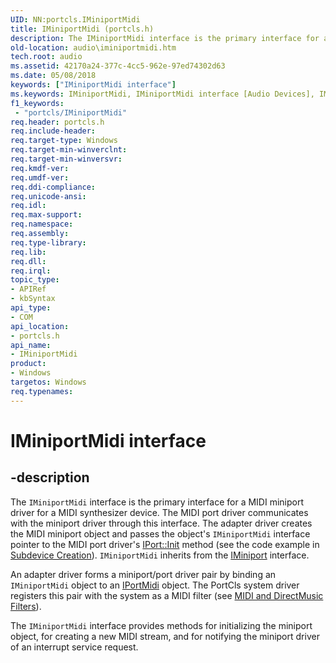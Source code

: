 ```yaml
---
UID: NN:portcls.IMiniportMidi
title: IMiniportMidi (portcls.h)
description: The IMiniportMidi interface is the primary interface for a MIDI miniport driver for a MIDI synthesizer device.
old-location: audio\iminiportmidi.htm
tech.root: audio
ms.assetid: 42170a24-377c-4cc5-962e-97ed74302d63
ms.date: 05/08/2018
keywords: ["IMiniportMidi interface"]
ms.keywords: IMiniportMidi, IMiniportMidi interface [Audio Devices], IMiniportMidi interface [Audio Devices],described, audio.iminiportmidi, audmp-routines_bba7ae00-6719-49dd-9770-9292a96f42ec.xml, portcls/IMiniportMidi
f1_keywords:
 - "portcls/IMiniportMidi"
req.header: portcls.h
req.include-header: 
req.target-type: Windows
req.target-min-winverclnt: 
req.target-min-winversvr: 
req.kmdf-ver: 
req.umdf-ver: 
req.ddi-compliance: 
req.unicode-ansi: 
req.idl: 
req.max-support: 
req.namespace: 
req.assembly: 
req.type-library: 
req.lib: 
req.dll: 
req.irql: 
topic_type:
- APIRef
- kbSyntax
api_type:
- COM
api_location:
- portcls.h
api_name:
- IMiniportMidi
product:
- Windows
targetos: Windows
req.typenames: 
---
```


# IMiniportMidi interface


## -description


The <code>IMiniportMidi</code> interface is the primary interface for a MIDI miniport driver for a MIDI synthesizer device. The MIDI port driver communicates with the miniport driver through this interface. The adapter driver creates the MIDI miniport object and passes the object's <code>IMiniportMidi</code> interface pointer to the MIDI port driver's <a href="https://docs.microsoft.com/windows-hardware/drivers/ddi/portcls/nf-portcls-iport-init">IPort::Init</a> method (see the code example in <a href="https://docs.microsoft.com/windows-hardware/drivers/audio/subdevice-creation">Subdevice Creation</a>). <code>IMiniportMidi</code> inherits from the <a href="https://docs.microsoft.com/windows-hardware/drivers/ddi/portcls/nn-portcls-iminiport">IMiniport</a> interface.

An adapter driver forms a miniport/port driver pair by binding an <code>IMiniportMidi</code> object to an <a href="https://docs.microsoft.com/windows-hardware/drivers/ddi/portcls/nn-portcls-iportmidi">IPortMidi</a> object. The PortCls system driver registers this pair with the system as a MIDI filter (see <a href="https://docs.microsoft.com/windows-hardware/drivers/audio/midi-and-directmusic-filters">MIDI and DirectMusic Filters</a>).

The <code>IMiniportMidi</code> interface provides methods for initializing the miniport object, for creating a new MIDI stream, and for notifying the miniport driver of an interrupt service request.

